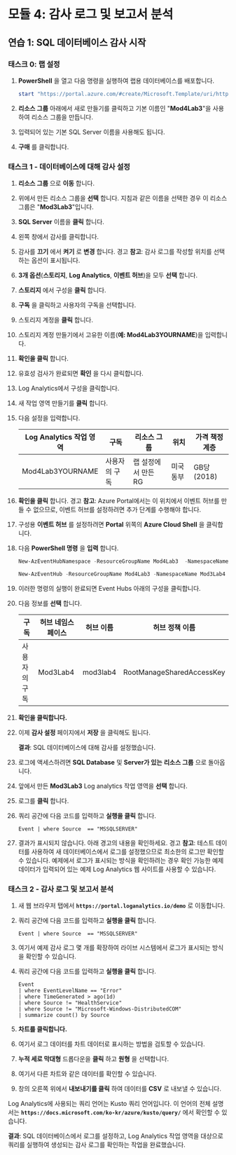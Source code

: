 ﻿

# 모듈 4: 감사 로그 및 보고서 분석

## 연습 1: SQL 데이터베이스 감사 시작

### 태스크 0: 랩 설정

1.  **PowerShell** 을 열고 다음 명령을 실행하여 랩용 데이터베이스를 배포합니다.

     ```powershell
    start "https://portal.azure.com/#create/Microsoft.Template/uri/https%3A%2F%2Fraw.githubusercontent.com%2FMicrosoftLearning%2FAZ-500-Azure-Security%2Fmaster%2FAllfiles%2FLabs%2FMod4_Lab03%2Fazuredeploy.json" 
     ```

1.  **리소스 그룹** 아래에서 새로 만들기를 클릭하고 기본 이름인 "**Mod4Lab3**"을 사용하여 리소스 그룹을 만듭니다.

1.  입력되어 있는 기본 SQL Server 이름을 사용해도 됩니다.

1.  **구매** 를 클릭합니다. 

### 태스크 1 - 데이터베이스에 대해 감사 설정

1.  **리소스 그룹** 으로 **이동** 합니다.

1.  위에서 만든 리소스 그룹을 **선택** 합니다. 지침과 같은 이름을 선택한 경우 이 리소스 그룹은 "**Mod3Lab3**"입니다.

1.  **SQL Server** 이름을 **클릭** 합니다.

1.  왼쪽 창에서 감사를 클릭합니다.

1.  감사를 **끄기** 에서 **켜기** 로 **변경** 합니다.
경고
**참고**: 감사 로그를 작성할 위치를 선택하는 옵션이 표시됩니다.


1.  **3개 옵션**(**스토리지**, **Log Analytics**, **이벤트 허브**)을 모두 **선택** 합니다.

1.  **스토리지** 에서 구성을 **클릭** 합니다.

1.  **구독** 을 클릭하고 사용자의 구독을 선택합니다.

1.  스토리지 계정을 **클릭** 합니다.

1.  스토리지 계정 만들기에서 고유한 이름(**예: Mod4Lab3YOURNAME**)을 입력합니다.

1.  **확인을 클릭** 합니다.

1.  유효성 검사가 완료되면 **확인** 을 다시 클릭합니다.

1.  Log Analytics에서 구성을 클릭합니다.

1.  새 작업 영역 만들기를 **클릭** 합니다.

1.  다음 설정을 입력합니다.

     |Log Analytics 작업 영역|구독|리소스 그룹 | 위치| 가격 책정   계층|
     |-----------------------|------------|---------------|---------|   -------------
     |Mod4Lab3YOURNAME|사용자의 구독|랩 설정에서 만든 RG|   미국 동부 | GB당(2018)|

1.  **확인을 클릭** 합니다.
경고
**참고**: Azure Portal에서는 이 위치에서 이벤트 허브를 만들 수 없으므로, 이벤트 허브를 설정하려면 추가 단계를 수행해야 합니다.


1.  구성용 **이벤트 허브** 를 설정하려면 **Portal** 위쪽의 **Azure Cloud Shell** 을 클릭합니다.

1.  다음 **PowerShell 명령** 을 **입력** 합니다.

     ```powershell
    New-AzEventHubNamespace -ResourceGroupName Mod4Lab3  -NamespaceName     Mod3Lab4 -Location eastus
     ```

     ```powershell
    New-AzEventHub -ResourceGroupName Mod4Lab3 -NamespaceName Mod3Lab4  -EventHubName Mod3Lab4 -MessageRetentionInDays 3
     ```

1.  이러한 명령의 실행이 완료되면 Event Hubs 아래의 구성을 클릭합니다.

1.  다음 정보를 **선택** 합니다.

     | 구독|허브 네임스페이스|허브 이름| 허브 정책 이름|
     |------------|------------|--------|----------------|
     |사용자의 구독| Mod3Lab4|mod3lab4|RootManageSharedAccessKey|


1.  **확인을 클릭합니다.**

1.  이제 **감사 설정** 페이지에서 **저장** 을 클릭해도 됩니다.

    **결과**: SQL 데이터베이스에 대해 감사를 설정했습니다. 


1.  로그에 액세스하려면 **SQL Database** 및 **Server가 있는** **리소스 그룹** 으로 돌아옵니다.

1.  앞에서 만든 **Mod3Lab3** Log analytics 작업 영역을 **선택** 합니다.

1.  로그를 **클릭** 합니다.

1.  쿼리 공간에 다음 코드를 입력하고 **실행을 클릭** 합니다.

     ```cli
    Event | where Source  == "MSSQLSERVER" 
     ```

1.  결과가 표시되지 않습니다. 아래 경고의 내용을 확인하세요.
경고
**참고**: 테스트 데이터를 사용하여 새 데이터베이스에서 로그를 설정했으므로 최소한의 로그만 확인할 수 있습니다. 예제에서 로그가 표시되는 방식을 확인하려는 경우 확인 가능한 예제 데이터가 입력되어 있는 예제 Log Analytics 웹 사이트를 사용할 수 있습니다.


### 태스크 2 - 감사 로그 및 보고서 분석

1.  새 웹 브라우저 탭에서 **`https://portal.loganalytics.io/demo`** 로 이동합니다.

1.  쿼리 공간에 다음 코드를 입력하고 **실행을 클릭** 합니다.

     ```cli
    Event | where Source  == "MSSQLSERVER" 
     ```

1.  여기서 예제 감사 로그 몇 개를 확장하여 라이브 시스템에서 로그가 표시되는 방식을 확인할 수 있습니다.

1.  쿼리 공간에 다음 코드를 입력하고 **실행을 클릭** 합니다.

     ```cli
    Event 
    | where EventLevelName == "Error" 
    | where TimeGenerated > ago(1d) 
    | where Source != "HealthService" 
    | where Source != "Microsoft-Windows-DistributedCOM" 
    | summarize count() by Source
     ```

1.  **차트를 클릭합니다.**

1.  여기서 로그 데이터를 차트 데이터로 표시하는 방법을 검토할 수 있습니다.

1.  **누적 세로 막대형** 드롭다운을 **클릭** 하고 **원형** 을 선택합니다.

1.  여기서 다른 차트와 같은 데이터를 확인할 수 있습니다.

1.  창의 오른쪽 위에서 **내보내기를 클릭** 하여 데이터를 **CSV** 로 내보낼 수 있습니다.

 Log Analytics에 사용되는 쿼리 언어는 Kusto 쿼리 언어입니다. 이 언어의 전체 설명서는 **`https://docs.microsoft.com/ko-kr/azure/kusto/query/`** 에서 확인할 수 있습니다.



**결과**: SQL 데이터베이스에서 로그를 설정하고, Log Analytics 작업 영역을 대상으로 쿼리를 실행하여 생성되는 감사 로그를 확인하는 작업을 완료했습니다.


